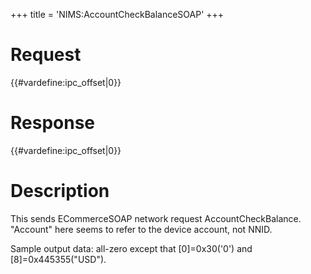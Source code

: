 +++
title = 'NIMS:AccountCheckBalanceSOAP'
+++

# Request

{{#vardefine:ipc_offset\|0}}

# Response

{{#vardefine:ipc_offset\|0}}

# Description

This sends ECommerceSOAP network request AccountCheckBalance. "Account"
here seems to refer to the device account, not NNID.

Sample output data: all-zero except that \[0\]=0x30('0') and
\[8\]=0x445355("USD").
